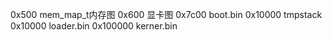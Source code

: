 0x500       mem_map_t内存图
0x600       显卡图
0x7c00      boot.bin
0x10000     tmpstack
0x10000     loader.bin
0x100000    kerner.bin


